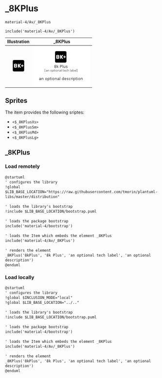 # _8KPlus


```text
material-4/Av/_8KPlus
```

```text
include('material-4/Av/_8KPlus')
```



| Illustration | _8KPlus |
| :---: | :---: |
| ![illustration for Illustration](../../material-4/Av/_8KPlus.png) | ![illustration for _8KPlus](../../material-4/Av/_8KPlus.Local.png) |



## Sprites
The item provides the following sriptes:

- `<$_8KPlusXs>`
- `<$_8KPlusSm>`
- `<$_8KPlusMd>`
- `<$_8KPlusLg>`





## _8KPlus

### Load remotely
```plantuml
@startuml
' configures the library
!global $LIB_BASE_LOCATION="https://raw.githubusercontent.com/tmorin/plantuml-libs/master/distribution"

' loads the library's bootstrap
!include $LIB_BASE_LOCATION/bootstrap.puml

' loads the package bootstrap
include('material-4/bootstrap')

' loads the Item which embeds the element _8KPlus
include('material-4/Av/_8KPlus')

' renders the element
_8KPlus('8kPlus', '8k Plus', 'an optional tech label', 'an optional description')
@enduml
```

### Load locally
```plantuml
@startuml
' configures the library
!global $INCLUSION_MODE="local"
!global $LIB_BASE_LOCATION="../.."

' loads the library's bootstrap
!include $LIB_BASE_LOCATION/bootstrap.puml

' loads the package bootstrap
include('material-4/bootstrap')

' loads the Item which embeds the element _8KPlus
include('material-4/Av/_8KPlus')

' renders the element
_8KPlus('8kPlus', '8k Plus', 'an optional tech label', 'an optional description')
@enduml
```

